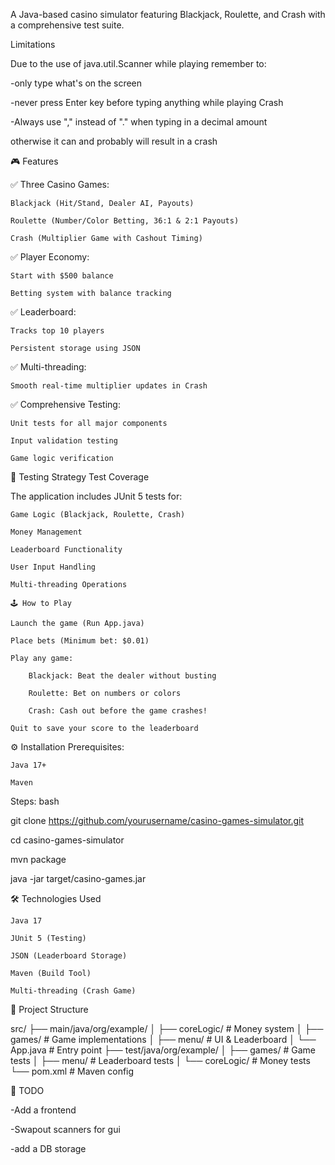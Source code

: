 A Java-based casino simulator featuring Blackjack, Roulette, and Crash with a comprehensive test suite.

Limitations

Due to the use of java.util.Scanner while playing remember to:

-only type what's on the screen 

-never press Enter key before typing anything while playing Crash

-Always use "," instead of "." when typing in a decimal amount

otherwise it can and probably will result in a crash


🎮 Features

✅ Three Casino Games:

    Blackjack (Hit/Stand, Dealer AI, Payouts)

    Roulette (Number/Color Betting, 36:1 & 2:1 Payouts)

    Crash (Multiplier Game with Cashout Timing)

✅ Player Economy:

    Start with $500 balance

    Betting system with balance tracking

✅ Leaderboard:

    Tracks top 10 players

    Persistent storage using JSON

✅ Multi-threading:

    Smooth real-time multiplier updates in Crash

✅ Comprehensive Testing:

    Unit tests for all major components

    Input validation testing

    Game logic verification

🧪 Testing Strategy
Test Coverage

The application includes JUnit 5 tests for:

    Game Logic (Blackjack, Roulette, Crash)

    Money Management

    Leaderboard Functionality

    User Input Handling

    Multi-threading Operations

    🕹️ How to Play

    Launch the game (Run App.java)

    Place bets (Minimum bet: $0.01)

    Play any game:

        Blackjack: Beat the dealer without busting

        Roulette: Bet on numbers or colors

        Crash: Cash out before the game crashes!

    Quit to save your score to the leaderboard

⚙️ Installation
Prerequisites:

    Java 17+

    Maven

Steps:
bash

git clone https://github.com/yourusername/casino-games-simulator.git

cd casino-games-simulator

mvn package

java -jar target/casino-games.jar

🛠️ Technologies Used

    Java 17

    JUnit 5 (Testing)

    JSON (Leaderboard Storage)

    Maven (Build Tool)

    Multi-threading (Crash Game)

📂 Project Structure

src/
├── main/java/org/example/
│   ├── coreLogic/       # Money system
│   ├── games/           # Game implementations
│   ├── menu/            # UI & Leaderboard
│   └── App.java         # Entry point
├── test/java/org/example/
│   ├── games/           # Game tests
│   ├── menu/            # Leaderboard tests
│   └── coreLogic/       # Money tests
└── pom.xml              # Maven config


📌 TODO

-Add a frontend

-Swapout scanners for gui

-add a DB storage

